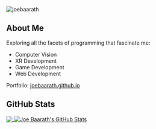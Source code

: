 ![joebaarath](https://github.com/joebaarath/JoeBaarath/assets/29447484/d956b133-2a76-4b5f-9bf3-bfe976696b10)

## About Me
Exploring all the facets of programming that fascinate me: 
<ul>
  <li>Computer Vision</li>
  <li>XR Development</li>
  <li>Game Development</li>
  <li>Web Development</li>
</ul>

Portfolio: [joebaarath.github.io ](https://joebaarath.github.io)

## GitHub Stats

<a href="https://github.com/joebaarath/joebaarath">
  <img align="center" src="https://github-readme-stats.vercel.app/api/top-langs/?username=joebaarath&hide=shaderlab,tex&title_color=ffffff&text_color=c9cacc&icon_color=2bbc8a&bg_color=1d1f21&langs_count=3" />
</a>
<a href="https://github.com/joebaarath/joebaarath">
  <img align="center" src="https://github-readme-stats.vercel.app/api?username=joebaarath&show_icons=true&line_height=27&count_private=true&title_color=ffffff&text_color=c9cacc&icon_color=2bbc8a&bg_color=1d1f21" alt="Joe Baarath's GitHub Stats" />
</a>

<!--
**joebaarath/JoeBaarath** is a ✨ _special_ ✨ repository because its `README.md` (this file) appears on your GitHub profile.

Here are some ideas to get you started:

- 🔭 I’m currently working on ...
- 🌱 I’m currently learning ...
- 👯 I’m looking to collaborate on ...
- 🤔 I’m looking for help with ...
- 💬 Ask me about ...
- 📫 How to reach me: ...
- 😄 Pronouns: ...
- ⚡ Fun fact: ...
-->
